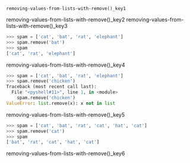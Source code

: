 ```ngMeta
removing-values-from-lists-with-remove()_key1
```

removing-values-from-lists-with-remove()_key2
removing-values-from-lists-with-remove()_key3


```python
>>> spam = ['cat', 'bat', 'rat', 'elephant']
>>> spam.remove('bat')
>>> spam
['cat', 'rat', 'elephant']
```
removing-values-from-lists-with-remove()_key4


```python
>>> spam = ['cat', 'bat', 'rat', 'elephant']
>>> spam.remove('chicken')
Traceback (most recent call last):
  File "<pyshell#11>", line 1, in <module>
    spam.remove('chicken')
ValueError: list.remove(x): x not in list
```
removing-values-from-lists-with-remove()_key5


```python
>>> spam = ['cat', 'bat', 'rat', 'cat', 'hat', 'cat']
>>> spam.remove('cat')
>>> spam
['bat', 'rat', 'cat', 'hat', 'cat']
```
removing-values-from-lists-with-remove()_key6

